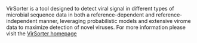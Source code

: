 VirSorter is a tool designed to detect viral signal in different types of microbial sequence data in both a reference-dependent and reference-independent manner, leveraging probabilistic models and extensive virome data to maximize detection of novel viruses. 
For more information please visit the [VirSorter homepage](https://github.com/simroux/VirSorter)